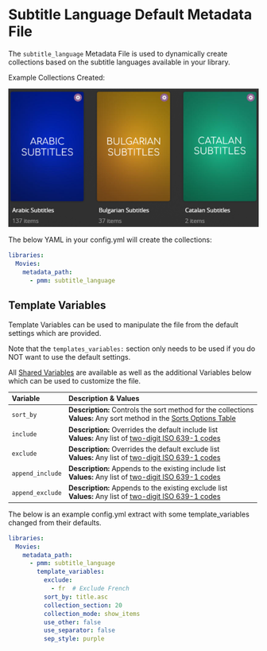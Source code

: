 # Subtitle Language Default Metadata File

The `subtitle_language` Metadata File is used to dynamically create collections based on the subtitle languages available in your library.

Example Collections Created:

![](../images/subtitle_language.png)

The below YAML in your config.yml will create the collections:
```yaml
libraries:
  Movies:
    metadata_path:
      - pmm: subtitle_language
```


## Template Variables
Template Variables can be used to manipulate the file from the default settings which are provided. 

Note that the `templates_variables:` section only needs to be used if you do NOT want to use the default settings.

All [Shared Variables](../variables) are available as well as the additional Variables below which can be used to customize the file.

| Variable         | Description & Values                                                                                                                                                |
|:-----------------|:--------------------------------------------------------------------------------------------------------------------------------------------------------------------|
| `sort_by`        | **Description:** Controls the sort method for the collections<br>**Values:** Any sort method in the [Sorts Options Table](#sort-options)                            |
| `include`        | **Description:** Overrides the default include list<br>**Values:** Any list of [two-digit ISO 639-1 codes](https://en.wikipedia.org/wiki/List_of_ISO_639-1_codes)   |
| `exclude`        | **Description:** Overrides the default exclude list<br>**Values:** Any list of [two-digit ISO 639-1 codes](https://en.wikipedia.org/wiki/List_of_ISO_639-1_codes)   |
| `append_include` | **Description:** Appends to the existing include list<br>**Values:** Any list of [two-digit ISO 639-1 codes](https://en.wikipedia.org/wiki/List_of_ISO_639-1_codes) |
| `append_exclude` | **Description:** Appends to the existing exclude list<br>**Values:** Any list of [two-digit ISO 639-1 codes](https://en.wikipedia.org/wiki/List_of_ISO_639-1_codes) |

The below is an example config.yml extract with some template_variables changed from their defaults.

```yaml
libraries:
  Movies:
    metadata_path:
      - pmm: subtitle_language
        template_variables:
          exclude:
            - fr  # Exclude French
          sort_by: title.asc
          collection_section: 20
          collection_mode: show_items
          use_other: false
          use_separator: false
          sep_style: purple
```